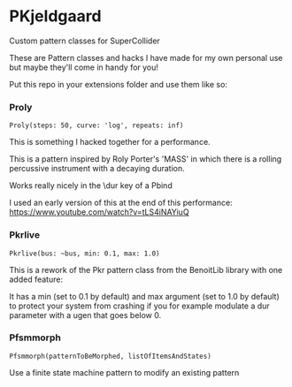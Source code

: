 # PKjeldgaard
Custom pattern classes for SuperCollider

These are Pattern classes and hacks I have made for my own personal use but maybe they'll come in handy for you!

Put this repo in your extensions folder and use them like so: 

### Proly
`Proly(steps: 50, curve: 'log', repeats: inf)`

This is something I hacked together for a performance. 

This is a pattern inspired by Roly Porter's 'MASS' in which there is a rolling
percussive instrument with a decaying duration. 

Works really nicely in the \dur key of a Pbind

I used an early version of this at the end of this performance: https://www.youtube.com/watch?v=tLS4iNAYiuQ

### Pkrlive
`Pkrlive(bus: ~bus, min: 0.1, max: 1.0)`

This is a rework of the Pkr pattern class from the BenoitLib library with one added feature: 

It has a min (set to 0.1 by default) and max argument (set to 1.0 by default) to protect your system from crashing if you for example modulate a dur parameter with a ugen that goes below 0. 

### Pfsmmorph
`Pfsmmorph(patternToBeMorphed, listOfItemsAndStates)`

Use a finite state machine pattern to modify an existing pattern
